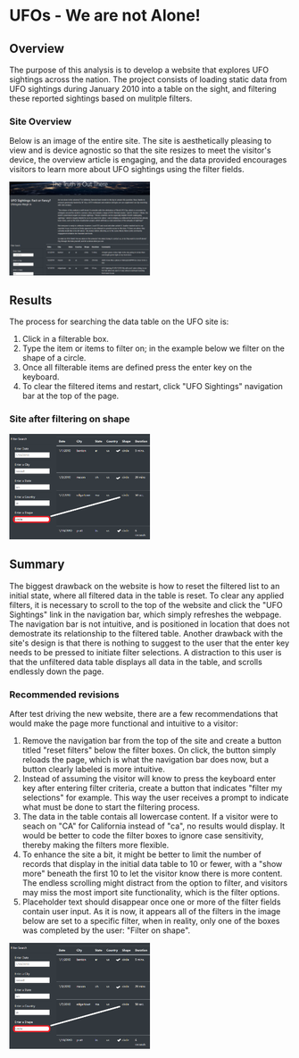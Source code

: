 # UFOs - We are not Alone!

## Overview
The purpose of this analysis is to develop a website that explores UFO sightings across the nation. The project consists of loading static data from UFO sightings during January 2010 into a table on the sight, and filtering these reported sightings based on mulitple filters.

### Site Overview
Below is an image of the entire site. The site is aesthetically pleasing to view and is device agnostic so that the site resizes to meet the visitor's device, the overview article is engaging, and the data provided encourages visitors to learn more about UFO sightings using the filter fields.

<img src="images/site_overview.png" width="50%" height="20%">

## Results
The process for searching the data table on the UFO site is:
1. Click in a filterable box.
2. Type the item or items to filter on; in the example below we filter on the shape of a circle.
3. Once all filterable items are defined press the enter key on the keyboard.
4. To clear the filtered items and restart, click "UFO Sightings" navigation bar at the top of the page.

### Site after filtering on shape

<img src="images/filtered_circl.png" width="50%" height="20%">

## Summary
The biggest drawback on the website is how to reset the filtered list to an initial state, where all filtered data in the table is reset. To clear any applied filters, it is necessary to scroll to the top of the website and click the "UFO Sightings" link in the navigation bar, which simply refreshes the webpage. The navigation bar is not intuitive, and is positioned in location that does not demostrate its relationship to the filtered table. Another drawback with the site's design is that there is nothing to suggest to the user that the enter key needs to be pressed to initiate filter selections. A distraction to this user is that the unfiltered data table displays all data in the table, and scrolls endlessly down the page.

### Recommended revisions
After test driving the new website, there are a few recommendations that would make the page more functional and intuitive to a visitor:
1. Remove the navigation bar from the top of the site and create a button titled "reset filters" below the filter boxes. On click, the button simply reloads the page, which is what the navigation bar does now, but a button clearly labeled is more intuitive.
2. Instead of assuming the visitor will know to press the keyboard enter key after entering filter criteria, create a button that indicates "filter my selections" for example. This way the user receives a prompt to indicate what must be done to start the filtering process.
3. The data in the table contais all lowercase content. If a visitor were to seach on "CA" for California instead of "ca", no results would display. It would be better to code the filter boxes to ignore case sensitivity, thereby making the filters more flexible.
4. To enhance the site a bit, it might be better to limit the number of records that display in the initial data table to 10 or fewer, with a "show more" beneath the first 10 to let the visitor know there is more content. The endless scrolling might distract from the option to filter, and visitors may miss the most import site functionality, which is the filter options.
5. Placeholder text should disappear once one or more of the filter fields contain user input. As it is now, it appears all of the filters in the image below are set to a specific filter, when in reality, only one of the boxes was completed by the user: "Filter on shape". 

<img src="images/filtered_circl.png" width="50%" height="20%">





